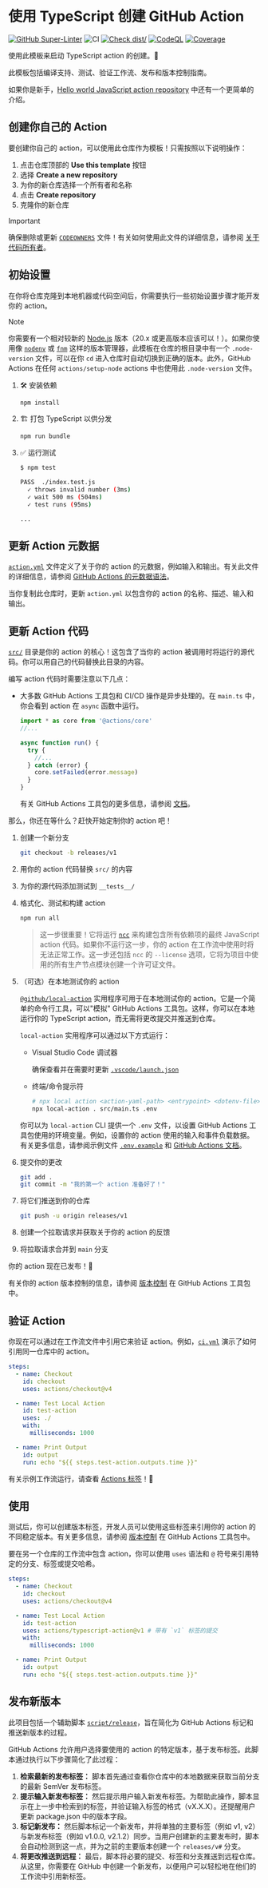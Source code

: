 # 使用 TypeScript 创建 GitHub Action

[![GitHub Super-Linter](https://github.com/actions/typescript-action/actions/workflows/linter.yml/badge.svg)](https://github.com/super-linter/super-linter)
![CI](https://github.com/actions/typescript-action/actions/workflows/ci.yml/badge.svg)
[![Check dist/](https://github.com/actions/typescript-action/actions/workflows/check-dist.yml/badge.svg)](https://github.com/actions/typescript-action/actions/workflows/check-dist.yml)
[![CodeQL](https://github.com/actions/typescript-action/actions/workflows/codeql-analysis.yml/badge.svg)](https://github.com/actions/typescript-action/actions/workflows/codeql-analysis.yml)
[![Coverage](./badges/coverage.svg)](./badges/coverage.svg)

使用此模板来启动 TypeScript action 的创建。🚀

此模板包括编译支持、测试、验证工作流、发布和版本控制指南。

如果你是新手，[Hello world JavaScript action repository](https://github.com/actions/hello-world-javascript-action) 中还有一个更简单的介绍。

## 创建你自己的 Action

要创建你自己的 action，可以使用此仓库作为模板！只需按照以下说明操作：

1. 点击仓库顶部的 **Use this template** 按钮
1. 选择 **Create a new repository**
1. 为你的新仓库选择一个所有者和名称
1. 点击 **Create repository**
1. 克隆你的新仓库

> [!IMPORTANT]
>
> 确保删除或更新 [`CODEOWNERS`](./CODEOWNERS) 文件！有关如何使用此文件的详细信息，请参阅
> [关于代码所有者](https://docs.github.com/en/repositories/managing-your-repositorys-settings-and-features/customizing-your-repository/about-code-owners)。

## 初始设置

在你将仓库克隆到本地机器或代码空间后，你需要执行一些初始设置步骤才能开发你的 action。

> [!NOTE]
>
> 你需要有一个相对较新的 [Node.js](https://nodejs.org) 版本（20.x 或更高版本应该可以！）。如果你使用像 [`nodenv`](https://github.com/nodenv/nodenv) 或 [`fnm`](https://github.com/Schniz/fnm) 这样的版本管理器，此模板在仓库的根目录中有一个 `.node-version` 文件，可以在你 `cd` 进入仓库时自动切换到正确的版本。此外，GitHub Actions 在任何 `actions/setup-node` actions 中也使用此 `.node-version` 文件。

1. :hammer_and_wrench: 安装依赖

   ```bash
   npm install
   ```

1. :building_construction: 打包 TypeScript 以供分发

   ```bash
   npm run bundle
   ```

1. :white_check_mark: 运行测试

   ```bash
   $ npm test

   PASS  ./index.test.js
     ✓ throws invalid number (3ms)
     ✓ wait 500 ms (504ms)
     ✓ test runs (95ms)

   ...
   ```

## 更新 Action 元数据

[`action.yml`](action.yml) 文件定义了关于你的 action 的元数据，例如输入和输出。有关此文件的详细信息，请参阅
[GitHub Actions 的元数据语法](https://docs.github.com/en/actions/creating-actions/metadata-syntax-for-github-actions)。

当你复制此仓库时，更新 `action.yml` 以包含你的 action 的名称、描述、输入和输出。

## 更新 Action 代码

[`src/`](./src/) 目录是你的 action 的核心！这包含了当你的 action 被调用时将运行的源代码。你可以用自己的代码替换此目录的内容。

编写 action 代码时需要注意以下几点：

- 大多数 GitHub Actions 工具包和 CI/CD 操作是异步处理的。在 `main.ts` 中，你会看到 action 在 `async` 函数中运行。

  ```javascript
  import * as core from '@actions/core'
  //...

  async function run() {
    try {
      //...
    } catch (error) {
      core.setFailed(error.message)
    }
  }
  ```

  有关 GitHub Actions 工具包的更多信息，请参阅
  [文档](https://github.com/actions/toolkit/blob/master/README.md)。

那么，你还在等什么？赶快开始定制你的 action 吧！

1. 创建一个新分支

   ```bash
   git checkout -b releases/v1
   ```

1. 用你的 action 代码替换 `src/` 的内容
1. 为你的源代码添加测试到 `__tests__/`
1. 格式化、测试和构建 action

   ```bash
   npm run all
   ```

   > 这一步很重要！它将运行 [`ncc`](https://github.com/vercel/ncc) 来构建包含所有依赖项的最终 JavaScript action 代码。如果你不运行这一步，你的 action 在工作流中使用时将无法正常工作。这一步还包括 `ncc` 的 `--license` 选项，它将为项目中使用的所有生产节点模块创建一个许可证文件。

1. （可选）在本地测试你的 action

   [`@github/local-action`](https://github.com/github/local-action) 实用程序可用于在本地测试你的 action。它是一个简单的命令行工具，可以"模拟" GitHub Actions 工具包。这样，你可以在本地运行你的 TypeScript action，而无需将更改提交并推送到仓库。

   `local-action` 实用程序可以通过以下方式运行：

   - Visual Studio Code 调试器

     确保查看并在需要时更新
     [`.vscode/launch.json`](./.vscode/launch.json)

   - 终端/命令提示符

     ```bash
     # npx local action <action-yaml-path> <entrypoint> <dotenv-file>
     npx local-action . src/main.ts .env
     ```

   你可以为 `local-action` CLI 提供一个 `.env` 文件，以设置 GitHub Actions 工具包使用的环境变量。例如，设置你的 action 使用的输入和事件负载数据。有关更多信息，请参阅示例文件 [`.env.example`](./.env.example) 和
   [GitHub Actions 文档](https://docs.github.com/en/actions/learn-github-actions/variables#default-environment-variables)。

1. 提交你的更改

   ```bash
   git add .
   git commit -m "我的第一个 action 准备好了！"
   ```

1. 将它们推送到你的仓库

   ```bash
   git push -u origin releases/v1
   ```

1. 创建一个拉取请求并获取关于你的 action 的反馈
1. 将拉取请求合并到 `main` 分支

你的 action 现在已发布！🚀

有关你的 action 版本控制的信息，请参阅
[版本控制](https://github.com/actions/toolkit/blob/master/docs/action-versioning.md)
在 GitHub Actions 工具包中。

## 验证 Action

你现在可以通过在工作流文件中引用它来验证 action。例如，[`ci.yml`](./.github/workflows/ci.yml) 演示了如何引用同一仓库中的 action。

```yaml
steps:
  - name: Checkout
    id: checkout
    uses: actions/checkout@v4

  - name: Test Local Action
    id: test-action
    uses: ./
    with:
      milliseconds: 1000

  - name: Print Output
    id: output
    run: echo "${{ steps.test-action.outputs.time }}"
```

有关示例工作流运行，请查看
[Actions 标签](https://github.com/actions/typescript-action/actions)！🚀

## 使用

测试后，你可以创建版本标签，开发人员可以使用这些标签来引用你的 action 的不同稳定版本。有关更多信息，请参阅
[版本控制](https://github.com/actions/toolkit/blob/master/docs/action-versioning.md)
在 GitHub Actions 工具包中。

要在另一个仓库的工作流中包含 action，你可以使用 `uses` 语法和 `@` 符号来引用特定的分支、标签或提交哈希。

```yaml
steps:
  - name: Checkout
    id: checkout
    uses: actions/checkout@v4

  - name: Test Local Action
    id: test-action
    uses: actions/typescript-action@v1 # 带有 `v1` 标签的提交
    with:
      milliseconds: 1000

  - name: Print Output
    id: output
    run: echo "${{ steps.test-action.outputs.time }}"
```

## 发布新版本

此项目包括一个辅助脚本 [`script/release`](./script/release)，旨在简化为 GitHub Actions 标记和推送新版本的过程。

GitHub Actions 允许用户选择要使用的 action 的特定版本，基于发布标签。此脚本通过执行以下步骤简化了此过程：

1. **检索最新的发布标签：** 脚本首先通过查看你仓库中的本地数据来获取当前分支的最新 SemVer 发布标签。
1. **提示输入新发布标签：** 然后提示用户输入新发布标签。为帮助此操作，脚本显示在上一步中检索到的标签，并验证输入标签的格式（vX.X.X）。还提醒用户更新 package.json 中的版本字段。
1. **标记新发布：** 然后脚本标记一个新发布，并将单独的主要标签（例如 v1, v2）与新发布标签（例如 v1.0.0, v2.1.2）同步。当用户创建新的主要发布时，脚本会自动检测到这一点，并为之前的主要版本创建一个 `releases/v#` 分支。
1. **将更改推送到远程：** 最后，脚本将必要的提交、标签和分支推送到远程仓库。从这里，你需要在 GitHub 中创建一个新发布，以便用户可以轻松地在他们的工作流中引用新标签。 